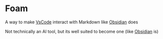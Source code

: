 # Foam

A way to make [VsCode](VsCode.md) interact with Markdown like [Obsidian](Obsidian.md) does

Not technically an AI tool, but its well suited to become one (like [Obsidian](Obsidian.md) is)